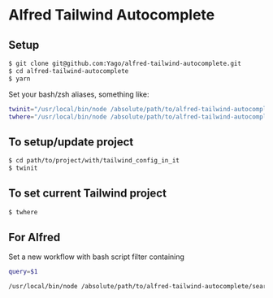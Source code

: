 # Alfred Tailwind Autocomplete

## Setup

```bash
$ git clone git@github.com:Yago/alfred-tailwind-autocomplete.git
$ cd alfred-tailwind-autocomplete
$ yarn
```

Set your bash/zsh aliases, something like:

```bash
twinit="/usr/local/bin/node /absolute/path/to/alfred-tailwind-autocomplete/init.js"
twhere="/usr/local/bin/node /absolute/path/to/alfred-tailwind-autocomplete/current.js"
```

## To setup/update project

```bash
$ cd path/to/project/with/tailwind_config_in_it
$ twinit
```

## To set current Tailwind project

```bash
$ twhere
```

## For Alfred

Set a new workflow with bash script filter containing

```bash
query=$1

/usr/local/bin/node /absolute/path/to/alfred-tailwind-autocomplete/search.js $query
```